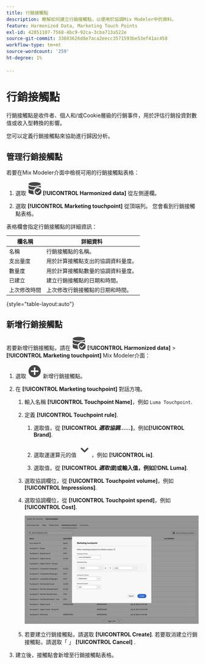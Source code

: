 ```yaml
---
title: 行銷接觸點
description: 瞭解如何建立行銷接觸點，以便用於協調Mix Modeler中的資料。
feature: Harmonized Data, Marketing Touch Points
exl-id: 42851107-7568-4bc9-92ca-3cba713a522e
source-git-commit: 33883626d8e7aca2eecc3571593be53ef41ac458
workflow-type: tm+mt
source-wordcount: '259'
ht-degree: 1%

---
```


# 行銷接觸點

行銷接觸點是收件者、個人和/或Cookie層級的行銷事件，用於評估行銷投資對數值或收入型轉換的影響。

您可以定義行銷接觸點來協助進行歸因分析。

## 管理行銷接觸點

若要在Mix Modeler介面中檢視可用的行銷接觸點表格：

1. 選取 ![資料搜尋](../assets/icons/DataCheck.svg) **[!UICONTROL Harmonized data]** 從左側邊欄。

1. 選取 **[!UICONTROL Marketing touchpoint]** 從頂端列。 您會看到行銷接觸點表格。

表格欄會指定行銷接觸點的詳細資訊：

| 欄名稱 | 詳細資料 |
| --- | ---|
| 名稱 | 行銷接觸點的名稱。 |
| 支出量度 | 用於計算接觸點支出的協調資料量度。 |
| 數量度 | 用於計算接觸點數量的協調資料量度。 |
| 已建立 | 建立行銷接觸點的日期和時間。 |
| 上次修改時間 | 上次修改行銷接觸點的日期和時間。 |

{style="table-layout:auto"}

## 新增行銷接觸點

若要新增行銷接觸點，請在 ![資料搜尋](../assets/icons/DataCheck.svg) **[!UICONTROL Harmonized data]** > **[!UICONTROL Marketing touchpoint]** Mix Modeler介面：

1. 選取 ![新增](../assets/icons/AddCircle.svg) 新增行銷接觸點。

1. 在 **[!UICONTROL Marketing touchpoint]** 對話方塊。

   1. 輸入名稱 **[!UICONTROL Touchpoint Name]**，例如 `Luma Touchpoint`.

   1. 定義 **[!UICONTROL Touchpoint rule]**.

      1. 選取值，從 **[!UICONTROL *選取協調……*]**，例如&#x200B;**[!UICONTROL Brand]**.

      1. 選取運運算元的值 ![V形](../assets/icons/ChevronDown.svg)，例如 **[!UICONTROL is]**.

      1. 選取值，從 **[!UICONTROL *選取值&#x200B;*]**或輸入值，例如&#x200B;**[!DNL Luma]**.

   1. 選取協調欄位，從 **[!UICONTROL Touchpoint volume]**，例如 **[!UICONTROL Impressions]**.

   1. 選取協調欄位，從 **[!UICONTROL Touchpoint spend]**，例如 **[!UICONTROL Cost]**.

      ![行銷接觸點](../assets/create-touchpoint.png)

   1. 若要建立行銷接觸點，請選取 **[!UICONTROL Create]**. 若要取消建立行銷接觸點，請選取「 」 **[!UICONTROL Cancel]** .

1. 建立後，接觸點會新增至行銷接觸點表格。

